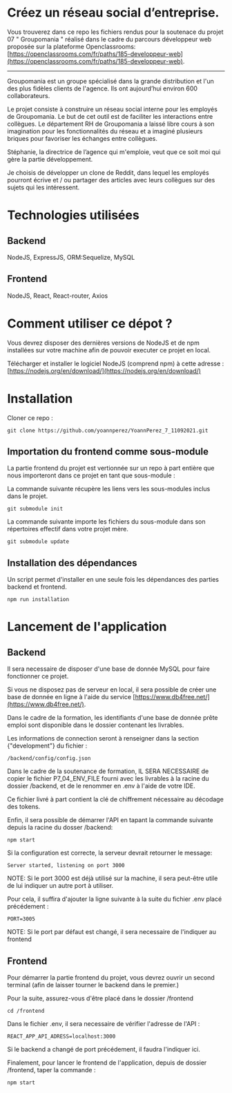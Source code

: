 
# Créez un réseau social d’entreprise.
Vous trouverez dans ce repo les fichiers rendus pour la soutenace du projet 07 \" Groupomania \" réalisé dans le cadre du parcours développeur web proposée sur la plateforme Openclassrooms: [https://openclassrooms.com/fr/paths/185-developpeur-web](https://openclassrooms.com/fr/paths/185-developpeur-web).

***
Groupomania est un groupe spécialisé dans la grande distribution et l'un des plus fidèles clients de l'agence. Ils ont aujourd’hui environ 600 collaborateurs.

Le projet consiste à construire un réseau social interne pour les employés de Groupomania. Le but de cet outil est de faciliter les interactions entre collègues. Le département RH de Groupomania a laissé libre cours à son imagination pour les fonctionnalités du réseau et a imaginé plusieurs briques pour favoriser les échanges entre collègues.

Stéphanie, la directrice de l’agence qui m'emploie,  veut que ce soit moi qui gère la partie développement.

Je choisis de développer un clone de Reddit, dans lequel les employés pourront écrive et / ou partager des articles avec leurs collègues sur des sujets qui les intéressent.

# Technologies utilisées
## Backend
NodeJS, ExpressJS, ORM:Sequelize, MySQL
    
## Frontend
NodeJS, React, React-router, Axios
# Comment utiliser ce dépot ?

Vous devrez disposer des dernières versions de NodeJS et de npm installées sur votre machine afin de pouvoir executer ce projet en local.

Télécharger et installer le logiciel NodeJS (comprend npm) à cette adresse :
[https://nodejs.org/en/download/](https://nodejs.org/en/download/)

# Installation

Cloner ce repo :
```
git clone https://github.com/yoannperez/YoannPerez_7_11092021.git
```

## Importation du frontend comme sous-module
La partie frontend du projet est vertionnée sur un repo à part entière que nous importeront dans ce projet en tant que sous-module :

La commande suivante récupère les liens vers les sous-modules inclus dans le projet.
```
git submodule init 
```
 
La commande suivante importe les fichiers du sous-module dans son répertoires effectif  dans votre projet mère.
```
git submodule update 
```

## Installation des dépendances

Un script permet d'installer en une seule fois les dépendances des parties backend et frontend.
```
npm run installation
```


# Lancement de l'application
## Backend

Il sera necessaire de disposer d'une base de donnée MySQL pour faire fonctionner ce projet. 

Si vous ne disposez pas de serveur en local, il sera possible de créer une base de donnée en ligne à l'aide du service [https://www.db4free.net/](https://www.db4free.net/). 

Dans le cadre de la formation, les identifiants d'une base de donnée prête emploi sont disponible dans le dossier contenant les livrables.

Les informations de connection seront à renseigner dans la section {"development"} du fichier :
```
/backend/config/config.json
```

Dans le cadre de la soutenance de formation, IL SERA NECESSAIRE de copier le fichier P7_04_ENV_FILE fourni avec les livrables à la racine du dossier /backend, et de le renommer en .env à l'aide de votre IDE.

Ce fichier livré à part contient la clé de chiffrement nécessaire au décodage des tokens.

Enfin, il sera possible de démarrer l'API en tapant la commande suivante depuis la racine du dosser /backend:

```
npm start
```
Si la configuration est correcte, la serveur devrait retourner le message:
```
Server started, listening on port 3000
```
NOTE: Si le port 3000 est déjà utilisé sur la machine, il sera peut-être utile de lui indiquer un autre port à utiliser.

Pour cela, il suffira d'ajouter la ligne suivante à la suite du fichier .env placé précédement :
```
PORT=3005
```
NOTE: Si le port par défaut est changé, il sera necessaire de l'indiquer au frontend

## Frontend

Pour démarrer la partie frontend du projet, vous devrez ouvrir un second terminal (afin de laisser tourner le backend dans le premier.)

Pour la suite, assurez-vous d'être placé dans le dossier /frontend

```
cd /frontend
```

Dans le fichier .env, il sera necessaire de vérifier l'adresse de l'API :
```
REACT_APP_API_ADRESS=localhost:3000
```
Si le backend a changé de port précédement, il faudra l'indiquer ici.

Finalement, pour lancer le frontend de l'application, depuis de dossier /frontend, taper la commande :
```
npm start
```



